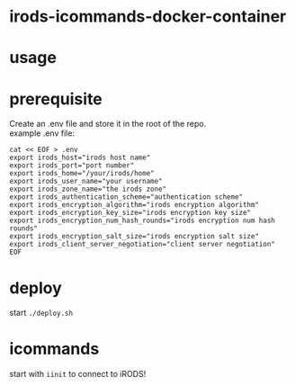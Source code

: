 # irods-icommands-docker-container


# usage

# prerequisite
Create an .env file and store it in the root of the repo.<br>
example .env file:
```
cat << EOF > .env
export irods_host="irods host name"
export irods_port="port number"
export irods_home="/your/irods/home"
export irods_user_name="your username"
export irods_zone_name="the irods zone"
export irods_authentication_scheme="authentication scheme"
export irods_encryption_algorithm="irods encryption algorithm"
export irods_encryption_key_size="irods encryption key size"
export irods_encryption_num_hash_rounds="irods encryption num hash rounds"
export irods_encryption_salt_size="irods encryption salt size"
export irods_client_server_negotiation="client server negotiation"
EOF
```

# deploy
start `./deploy.sh`

# icommands
start with `iinit` to connect to iRODS!



